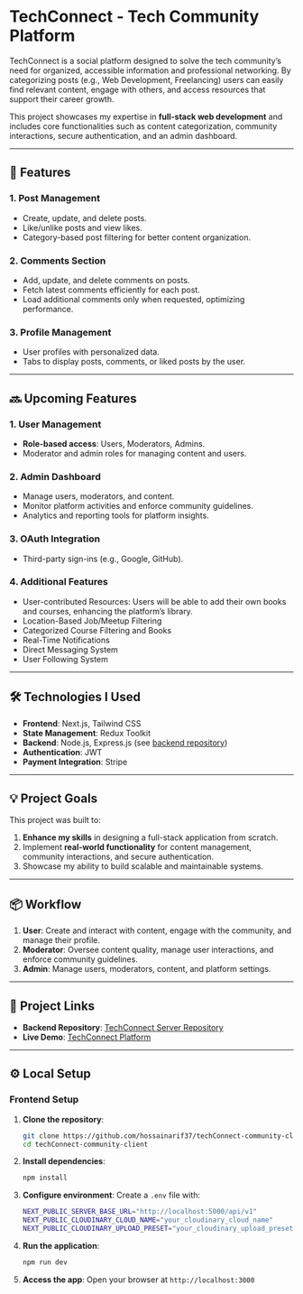 # TechConnect - Tech Community Platform

TechConnect is a social platform designed to solve the tech community’s need for organized,
accessible information and professional networking. By categorizing posts (e.g., Web Development, Freelancing) users can easily find relevant content, engage with others, and access resources that support their career growth.

This project showcases my expertise in **full-stack web development** and includes core functionalities such as content categorization, community interactions, secure authentication, and an admin dashboard.

---

## 🚀 Features
### **1. Post Management**
- Create, update, and delete posts.
- Like/unlike posts and view likes.
- Category-based post filtering for better content organization.

### **2. Comments Section**
- Add, update, and delete comments on posts.
- Fetch latest comments efficiently for each post.
- Load additional comments only when requested, optimizing performance.

### **3. Profile Management**
- User profiles with personalized data.
- Tabs to display posts, comments, or liked posts by the user.

---

## 🔜 Upcoming Features
### **1. User Management**
- **Role-based access**: Users, Moderators, Admins.
- Moderator and admin roles for managing content and users.

### **2. Admin Dashboard**
- Manage users, moderators, and content.
- Monitor platform activities and enforce community guidelines.
- Analytics and reporting tools for platform insights.

### **3. OAuth Integration**
- Third-party sign-ins (e.g., Google, GitHub).

### **4. Additional Features**
- User-contributed Resources: Users will be able to add their own books and courses, enhancing the platform’s library.
- Location-Based Job/Meetup Filtering
- Categorized Course Filtering and Books
- Real-Time Notifications
- Direct Messaging System
- User Following System

---

## 🛠️ Technologies I Used
- **Frontend**: Next.js, Tailwind CSS
- **State Management**: Redux Toolkit
- **Backend**: Node.js, Express.js (see [backend repository](https://github.com/hossainarif37/techConnect-community-server.git))
- **Authentication**: JWT
- **Payment Integration**: Stripe

---

## 💡 Project Goals
This project was built to:
1. **Enhance my skills** in designing a full-stack application from scratch.
2. Implement **real-world functionality** for content management, community interactions, and secure authentication.
3. Showcase my ability to build scalable and maintainable systems.

---

## 📦 Workflow
1. **User**: Create and interact with content, engage with the community, and manage their profile.
2. **Moderator**: Oversee content quality, manage user interactions, and enforce community guidelines.
3. **Admin**: Manage users, moderators, content, and platform settings.

---

## 🔗 Project Links
- **Backend Repository**: [TechConnect Server Repository](https://github.com/hossainarif37/techConnect-community-server.git)
- **Live Demo**: [TechConnect Platform](https://tech-connect-community.vercel.app)

---

## ⚙️ Local Setup

### **Frontend Setup**
1. **Clone the repository**:
    ```bash
    git clone https://github.com/hossainarif37/techConnect-community-client.git
    cd techConnect-community-client
    ```

2. **Install dependencies**:
    ```bash
    npm install
    ```

3. **Configure environment**:
    Create a `.env` file with:
    ```bash
    NEXT_PUBLIC_SERVER_BASE_URL="http://localhost:5000/api/v1"
    NEXT_PUBLIC_CLOUDINARY_CLOUD_NAME="your_cloudinary_cloud_name"
    NEXT_PUBLIC_CLOUDINARY_UPLOAD_PRESET="your_cloudinary_upload_preset"
    ```

4. **Run the application**:
    ```bash
    npm run dev
    ```

5. **Access the app**:
    Open your browser at `http://localhost:3000`